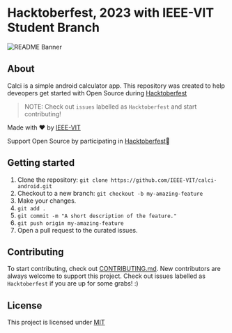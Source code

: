 # Hacktoberfest, 2023 with IEEE-VIT Student Branch

<img src="https://files.ieeevit.org/Hacktoberfest-23/Calci.png" alt="README Banner">

## About

Calci is a simple android calculator app. This repository was created to help deveopers get started with Open Source during [Hacktoberfest](https://hacktoberfest.com/)
> NOTE: Check out `issues` labelled as `Hacktoberfest` and start contributing!

Made with :heart: by [IEEE-VIT](https://ieeevit.org)

Support Open Source by participating in [Hacktoberfest](https://hacktoberfest.com/):yellow_heart:

## Getting started

1. Clone the repository: `git clone https://github.com/IEEE-VIT/calci-android.git`
2. Checkout to a new branch: `git checkout -b my-amazing-feature`
3. Make your changes.
4. `git add .`
5. `git commit -m "A short description of the feature."`
6. `git push origin my-amazing-feature`
7. Open a pull request to the curated issues.

## Contributing
To start contributing, check out [CONTRIBUTING.md](https://github.com/IEEE-VIT/calci-android/blob/master/CONTRIBUTING.md). New contributors are always welcome to support this project. Check out issues labelled as `Hacktoberfest` if you are up for some grabs! :)

## License
This project is licensed under [MIT](https://github.com/IEEE-VIT/calci-android/blob/master/LICENSE)
